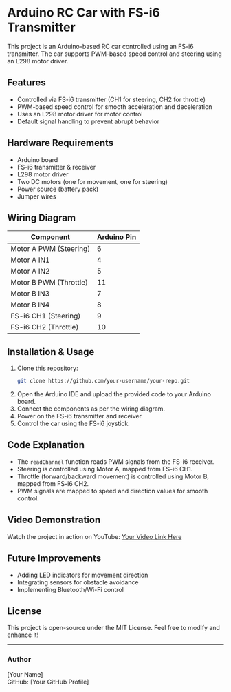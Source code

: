 # Arduino RC Car with FS-i6 Transmitter

This project is an Arduino-based RC car controlled using an FS-i6 transmitter. The car supports PWM-based speed control and steering using an L298 motor driver.

## Features
- Controlled via FS-i6 transmitter (CH1 for steering, CH2 for throttle)
- PWM-based speed control for smooth acceleration and deceleration
- Uses an L298 motor driver for motor control
- Default signal handling to prevent abrupt behavior

## Hardware Requirements
- Arduino board
- FS-i6 transmitter & receiver
- L298 motor driver
- Two DC motors (one for movement, one for steering)
- Power source (battery pack)
- Jumper wires

## Wiring Diagram
| Component | Arduino Pin |
|-----------|------------|
| Motor A PWM (Steering) | 6 |
| Motor A IN1 | 4 |
| Motor A IN2 | 5 |
| Motor B PWM (Throttle) | 11 |
| Motor B IN3 | 7 |
| Motor B IN4 | 8 |
| FS-i6 CH1 (Steering) | 9 |
| FS-i6 CH2 (Throttle) | 10 |

## Installation & Usage
1. Clone this repository:
   ```sh
   git clone https://github.com/your-username/your-repo.git
   ```
2. Open the Arduino IDE and upload the provided code to your Arduino board.
3. Connect the components as per the wiring diagram.
4. Power on the FS-i6 transmitter and receiver.
5. Control the car using the FS-i6 joystick.

## Code Explanation
- The `readChannel` function reads PWM signals from the FS-i6 receiver.
- Steering is controlled using Motor A, mapped from FS-i6 CH1.
- Throttle (forward/backward movement) is controlled using Motor B, mapped from FS-i6 CH2.
- PWM signals are mapped to speed and direction values for smooth control.

## Video Demonstration
Watch the project in action on YouTube: [Your Video Link Here](https://youtu.be/_3YylDgggYM?si=gITfw0rmud95TX09)

## Future Improvements
- Adding LED indicators for movement direction
- Integrating sensors for obstacle avoidance
- Implementing Bluetooth/Wi-Fi control

## License
This project is open-source under the MIT License. Feel free to modify and enhance it!

---
### Author
[Your Name]  
GitHub: [Your GitHub Profile]

